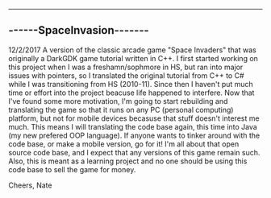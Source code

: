 --------------------------
------SpaceInvasion-------
--------------------------

12/2/2017
A version of the classic arcade game "Space Invaders" that was originally a DarkGDK game tutorial written in C++. I first started working on this project when I was a freshamn/sophmore in HS, but ran into major issues with pointers, so I translated the original tutorial from C++ to C# while I was transitioning from HS (2010-11). Since then I haven't put much time or effort into the project beacuse life happened to interfere. Now that I've found some more motivation, I'm going to start rebuilding and translating the game so that it runs on any PC (personal computing) platform, but not for mobile devices becasuse that stuff doesn't interest me much. This means I will translating the code base again, this time into Java (my new prefered OOP language). If anyone wants to tinker around with the code base, or make a mobile version, go for it! I'm all about that open source code base, and I expect that any versions of this game remain such. Also, this is meant as a learning project and no one should be using this code base to sell the game for money.

Cheers,
Nate
